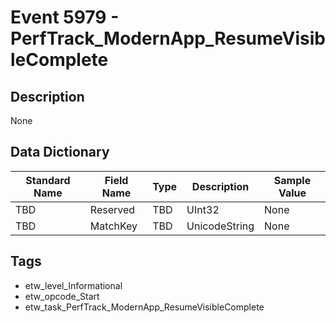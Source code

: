 # Event 5979 - PerfTrack_ModernApp_ResumeVisibleComplete

## Description
None

## Data Dictionary
|Standard Name|Field Name|Type|Description|Sample Value|
|---|---|---|---|---|
|TBD|Reserved|TBD|UInt32|None|None|
|TBD|MatchKey|TBD|UnicodeString|None|None|

## Tags
* etw_level_Informational
* etw_opcode_Start
* etw_task_PerfTrack_ModernApp_ResumeVisibleComplete